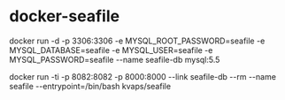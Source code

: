 # docker-seafile

docker run -d -p 3306:3306 -e MYSQL_ROOT_PASSWORD=seafile -e MYSQL_DATABASE=seafile -e MYSQL_USER=seafile -e MYSQL_PASSWORD=seafile --name seafile-db mysql:5.5

docker run -ti -p 8082:8082 -p 8000:8000 --link seafile-db --rm --name seafile --entrypoint=/bin/bash kvaps/seafile

